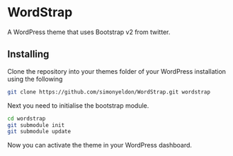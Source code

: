 # WordStrap
A WordPress theme that uses Bootstrap v2 from twitter.

## Installing
Clone the repository into your themes folder of your WordPress installation using the following

```sh
git clone https://github.com/simonyeldon/WordStrap.git wordstrap
```

Next you need to initialise the bootstrap module.

```sh
cd wordstrap
git submodule init
git submodule update
```

Now you can activate the theme in your WordPress dashboard.